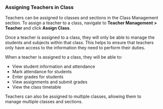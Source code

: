 ### Assigning Teachers in Class

Teachers can be assigned to classes and sections in the Class Management section. To assign a teacher to a class, navigate to **Teacher Management > Teacher** and click **Assign Class**.

<!-- ![Assign Teacher](../../images/assign-teacher.png) -->

Once a teacher is assigned to a class, they will only be able to manage the students and subjects within that class. This helps to ensure that teachers only have access to the information they need to perform their duties.

When a teacher is assigned to a class, they will be able to:

- View student information and attendance
- Mark attendance for students
- Enter grades for students
- View assignments and submit grades
- View the class timetable

Teachers can also be assigned to multiple classes, allowing them to manage multiple classes and sections.
